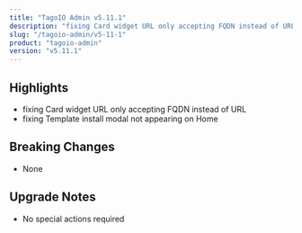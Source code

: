 ```yaml
---
title: "TagoIO Admin v5.11.1"
description: "fixing Card widget URL only accepting FQDN instead of URL"
slug: "/tagoio-admin/v5-11-1"
product: "tagoio-admin"
version: "v5.11.1"
---
```


## Highlights

- fixing Card widget URL only accepting FQDN instead of URL
- fixing Template install modal not appearing on Home

## Breaking Changes

- None

## Upgrade Notes

- No special actions required
